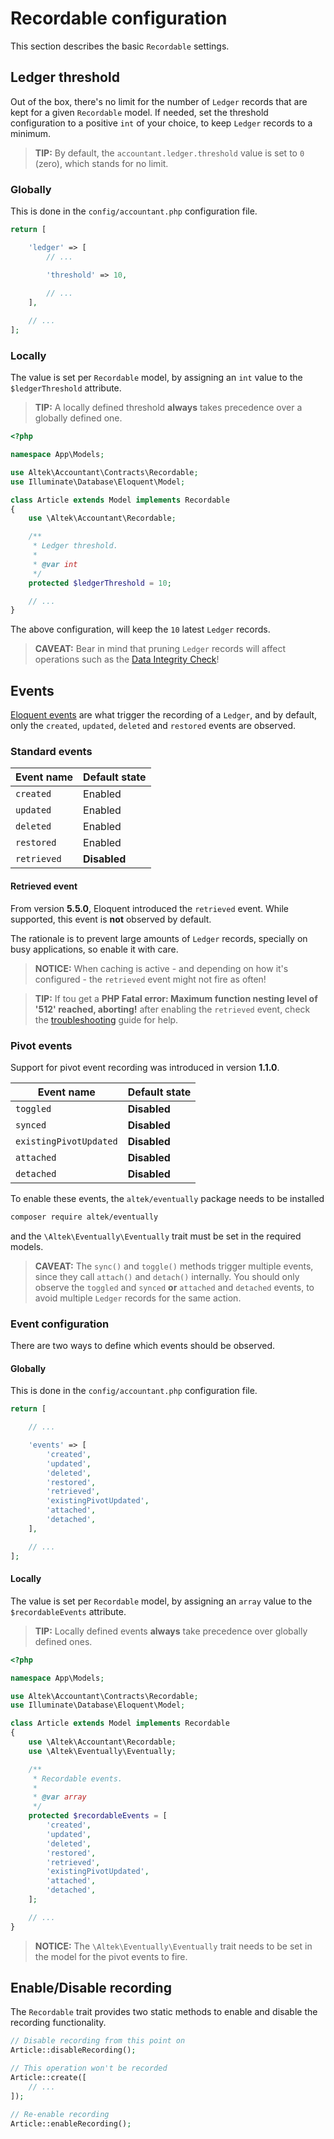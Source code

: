 # Recordable configuration 
This section describes the basic `Recordable` settings.

## Ledger threshold
Out of the box, there's no limit for the number of `Ledger` records that are kept for a given `Recordable` model.
If needed, set the threshold configuration to a positive `int` of your choice, to keep `Ledger` records to a minimum.

> **TIP:** By default, the `accountant.ledger.threshold` value is set to `0` (zero), which stands for no limit.

### Globally
This is done in the `config/accountant.php` configuration file.

```php
return [

    'ledger' => [
        // ...

        'threshold' => 10,
    
        // ...
    ],

    // ...
];
```

### Locally
The value is set per `Recordable` model, by assigning an `int` value to the `$ledgerThreshold` attribute.

> **TIP:** A locally defined threshold **always** takes precedence over a globally defined one.

```php
<?php

namespace App\Models;

use Altek\Accountant\Contracts\Recordable;
use Illuminate\Database\Eloquent\Model;

class Article extends Model implements Recordable
{
    use \Altek\Accountant\Recordable;

    /**
     * Ledger threshold.
     *
     * @var int
     */
    protected $ledgerThreshold = 10;

    // ...
}
```

The above configuration, will keep the `10` latest `Ledger` records.

> **CAVEAT:** Bear in mind that pruning `Ledger` records will affect operations such as the [Data Integrity Check](data-integrity-check.md)!

## Events
[Eloquent events](https://laravel.com/docs/5.7/eloquent#events) are what trigger the recording of a `Ledger`, and by default, only the `created`, `updated`, `deleted` and `restored` events are observed.

### Standard events
Event name              | Default state
------------------------|---------------
 `created`              | Enabled
 `updated`              | Enabled
 `deleted`              | Enabled
 `restored`             | Enabled
 `retrieved`            | **Disabled**

#### Retrieved event
From version **5.5.0**, Eloquent introduced the `retrieved` event. While supported, this event is **not** observed by default.

The rationale is to prevent large amounts of `Ledger` records, specially on busy applications, so enable it with care.

> **NOTICE:** When caching is active - and depending on how it's configured - the `retrieved` event might not fire as often!

> **TIP:** If tou get a **PHP Fatal error: Maximum function nesting level of '512' reached, aborting!** after enabling the `retrieved` event, check the [troubleshooting](troubleshooting.md#php-fatal-error-maximum-function-nesting-level-of-512-reached-aborting) guide for help. 

### Pivot events
Support for pivot event recording was introduced in version **1.1.0**.

Event name              | Default state
------------------------|---------------
 `toggled`              | **Disabled** 
 `synced`               | **Disabled**
 `existingPivotUpdated` | **Disabled**
 `attached`             | **Disabled**
 `detached`             | **Disabled**

To enable these events, the `altek/eventually` package needs to be installed

```sh
composer require altek/eventually
```

and the `\Altek\Eventually\Eventually` trait must be set in the required models.

> **CAVEAT:** The `sync()` and `toggle()` methods trigger multiple events, since they call `attach()` and `detach()` internally. You should only observe the `toggled` and `synced` **or** `attached` and `detached` events, to avoid multiple `Ledger` records for the same action.

### Event configuration
There are two ways to define which events should be observed.

#### Globally
This is done in the `config/accountant.php` configuration file.

```php
return [

    // ...

    'events' => [
        'created',
        'updated',
        'deleted',
        'restored',
        'retrieved',
        'existingPivotUpdated',
        'attached',
        'detached',
    ],

    // ...
];
```

#### Locally
The value is set per `Recordable` model, by assigning an `array` value to the `$recordableEvents` attribute.

> **TIP:** Locally defined events **always** take precedence over globally defined ones.

```php
<?php

namespace App\Models;

use Altek\Accountant\Contracts\Recordable;
use Illuminate\Database\Eloquent\Model;

class Article extends Model implements Recordable
{
    use \Altek\Accountant\Recordable;
    use \Altek\Eventually\Eventually;

    /**
     * Recordable events.
     *
     * @var array
     */
    protected $recordableEvents = [
        'created',
        'updated',
        'deleted',
        'restored',
        'retrieved',
        'existingPivotUpdated',
        'attached',
        'detached',
    ];

    // ...
}
```

> **NOTICE:** The `\Altek\Eventually\Eventually` trait needs to be set in the model for the pivot events to fire.

## Enable/Disable recording
The `Recordable` trait provides two static methods to enable and disable the recording functionality.

```php
// Disable recording from this point on
Article::disableRecording();

// This operation won't be recorded
Article::create([
    // ...
]);

// Re-enable recording
Article::enableRecording();
```
